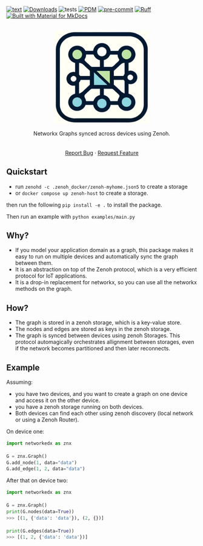 <a name="readme-top"></a>
[![text](https://img.shields.io/pypi/v/humid?logo=python&logoColor=%23cccccc)](https://pypi.org/project/humid/)
[![Downloads](https://static.pepy.tech/badge/humid)](https://pepy.tech/project/humid)
![tests](https://github.com/h0uter/humid/workflows/Test/badge.svg)
[![PDM](https://camo.githubusercontent.com/2f56a2dc4c9b19beec5347774a078871a81e00d624a51fe9cc20a8ae8ac4e957/68747470733a2f2f696d672e736869656c64732e696f2f656e64706f696e743f75726c3d687474707325334125324625324663646e2e6a7364656c6976722e6e6574253246676825324670646d2d70726f6a6563742532462e67697468756225324662616467652e6a736f6e)](https://pdm-project.org/en/latest/)
[![pre-commit](https://img.shields.io/badge/pre--commit-enabled-brightgreen?logo=pre-commit)](https://pre-commit.com/)
[![Ruff](https://img.shields.io/endpoint?url=https://raw.githubusercontent.com/astral-sh/ruff/main/assets/badge/v2.json)](https://github.com/astral-sh/ruff)
[![Built with Material for MkDocs](https://img.shields.io/badge/Material_for_MkDocs-526CFE?style=for-the-badge&logo=MaterialForMkDocs&logoColor=white)](https://squidfunk.github.io/mkdocs-material/)

<!-- PROJECT LOGO -->

<br />
<div align="center">
    <div align="center">
    <!-- <img src=".readme/the logo.png" alt="alt text" width="250" height="whatever"> -->
    <img src="./.readme/zenoh-nx.png" alt="alt text" width="250" height="whatever">
    </div>
  <!-- <h3 align="center">humid</h3> -->

  <p align="center">
    Networkx Graphs synced across devices using Zenoh.
    <br />
    <!-- <a href="https://h0uter.github.io/humid"><strong>Explore the docs »</strong></a> -->
    <br />
    <br />
    <a href="https://github.com/h0uter/networkedx/issues/new?labels=bug&title=New+bug+report">Report Bug</a>
    ·
    <a href="https://github.com/h0uter/networkedx/issues/new?labels=enhancement&title=New+feature+request">Request Feature</a>
  </p>
</div>

<!-- # networkedx -->

## Quickstart

- run  `zenohd -c .zenoh_docker/zenoh-myhome.json5` to create a storage
- or `docker compose up zenoh-host` to create a storage.

then run the following `pip install -e .` to install the package.

Then run an example with `python examples/main.py`

## Why?

- If you model your application domain as a graph, this package makes it easy to run on multiple devices and automatically sync the graph between them.
- It is an abstraction on top of the Zenoh protocol, which is a very efficient protocol for IoT applications.
- It is a drop-in replacement for networkx, so you can use all the networkx methods on the graph.

## How?

- The graph is stored in a zenoh storage, which is a key-value store.
- The nodes and edges are stored as keys in the zenoh storage.
- The graph is synced between devices using zenoh Storages. This protocol automagically orchestrates allignment between storages, even if the network becomes partitioned and then later reconnects.

## Example

Assuming:

- you have two devices, and you want to create a graph on one device and access it on the other device.
- you have a zenoh storage running on both devices.
- Both devices can find each other using zenoh discovery (local network or using a Zenoh Router).

On device one:

```python
import networkedx as znx

G = znx.Graph()
G.add_node(1, data="data")
G.add_edge(1, 2, data="data")

```

After that on device two:

```python
import networkedx as znx

G = znx.Graph()
print(G.nodes(data=True))
>>> [(1, {'data': 'data'}), (2, {})]

print(G.edges(data=True))
>>> [(1, 2, {'data': 'data'})]
```
